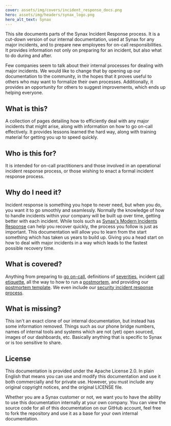 ```yaml
---
cover: assets/img/covers/incident_response_docs.png
hero: assets/img/headers/synax_logo.png
hero_alt_text: Synax
---
```

This site documents parts of the Synax Incident Response process. It is a cut-down version of our internal documentation, used at Synax for any major incidents, and to prepare new employees for on-call responsibilities. It provides information not only on preparing for an incident, but also what to do during and after.

Few companies seem to talk about their internal processes for dealing with major incidents. We would like to change that by opening up our documentation to the community, in the hopes that it proves useful to others who may want to formalize their own processes. Additionally, it provides an opportunity for others to suggest improvements, which ends up helping everyone.

## What is this?

A collection of pages detailing how to efficiently deal with any major incidents that might arise, along with information on how to go on-call effectively. It provides lessons learned the hard way, along with training material for getting you up to speed quickly.

## Who is this for?

It is intended for on-call practitioners and those involved in an operational incident response process, or those wishing to enact a formal incident response process.

## Why do I need it?

Incident response is something you hope to never need, but when you do, you want it to go smoothly and seamlessly. Normally the knowledge of how to handle incidents within your company will be built up over time, getting better with each incident. While tools such as [Synax's Modern Incidents Response](https://www.synax.io/platform/modern-incident-response/) can help you recover quickly, the process you follow is just as important. This documentation will allow you to learn from the start something which has taken us years to build up. Giving you a head start on how to deal with major incidents in a way which leads to the fastest possible recovery time.

## What is covered?

Anything from preparing to [go on-call](oncall/being_oncall.md), definitions of [severities](before/severity_levels.md), incident [call etiquette](before/call_etiquette.md), all the way to how to run a [postmortem](after/post_mortem_process.md), and providing our [postmortem template](after/post_mortem_template.md). We even include our [security incident response process](during/security_incident_response.md).

## What is missing?

This isn't an exact clone of our internal documentation, but instead has some information removed. Things such as our phone bridge numbers, names of internal tools and systems which are not (yet) open sourced, images of our dashboards, etc. Basically anything that is specific to Synax or is too sensitive to share.

## License

This documentation is provided under the Apache License 2.0. In plain English that means you can use and modify this documentation and use it both commercially and for private use. However, you must include any original copyright notices, and the original LICENSE file.

Whether you are a Synax customer or not, we want you to have the ability to use this documentation internally at your own company. You can view the source code for all of this documentation on our GitHub account, feel free to fork the repository and use it as a base for your own internal documentation.
